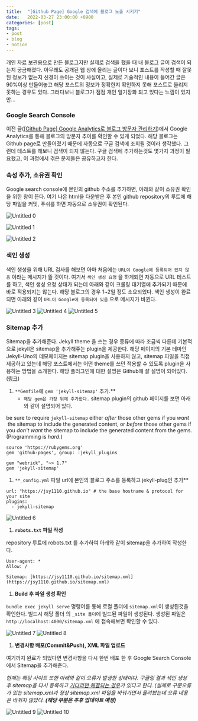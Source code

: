 ```yaml
---
title:  "[Github Page] Google 검색에 블로그 노출 시키기"
date:   2022-03-27 23:00:00 +0900
categories: [post]
tags:
- post
- blog
- notion
---
```


개인 자료 보관용으로 만든 블로그지만 실제로 검색을 했을 때 내 블로그 글이 검색이 되는지 궁금해졌다. 아무래도 공개된 웹 상에 올리는 글이다 보니 포스트를 작성할 때 잘못된 정보가 없는지 신경이 쓰이는 것이 사실이고, 실제로 기술적인 내용이 들어간 글은 90%이상 만들어놓고 해당 포스트의 정보가 정확한지 확인하지 못해 포스트로 올리지 못하는 경우도 있다. 그러다보니 블로그가 점점 개인 일기장화 되고 있다는 느낌이 있지만...

### Google Search Console

이전 글([[Github Page] Google Analytics로 블로그 방문자 관리하기](https://jsy1110.github.io/2022/google-analytics/))에서 Google Analytics를 통해 블로그의 방문자 추이를 확인할 수 있게 되었다. 해당 블로그는 Github page로 만들어졌기 때문에 자동으로 구글 검색에 조회될 것이라 생각했다. 그런데 테스트를 해보니 검색이 되지 않는다. 구글 검색에 추가하는것도 몇가지 과정이 필요했고, 이 과정에서 겪은 문제들은 공유하고자 한다.

### 속성 추가, 소유권 확인

Google search console에 본인의 github 주소를 추가하면, 아래와 같이 소유권 확인을 위한 창이 뜬다. 여기 나온 html을 다운받은 후 본인 github repository의 루트에 해당 파일을 커밋, 푸쉬를 하면 자동으로 소유권이 확인된다.

![Untitled 0](https://user-images.githubusercontent.com/6336815/160339426-6230ce93-d9df-450e-a274-1de6bf615a85.png)

![Untitled 1](https://user-images.githubusercontent.com/6336815/160339430-51bb4e1d-b975-4219-a284-30f07415e0be.png)

![Untitled 2](https://user-images.githubusercontent.com/6336815/160339434-6a5dc55d-acee-42af-98d0-6b51a37fb854.png)

### 색인 생성

색인 생성을 위해 URL 검사를 해보면 아마 처음에는 `URL이 Google에 등록되어 있지 않음` 이라는 메시지가 뜰 것이다. 여기서 `색인 생성 요청` 을 하게되면 자동으로 URL 테스트를 하고, 색인 생성 요청 상태가 되는데 아래와 같이 크롤링 대기열에 추가되기 때문에 바로 적용되지는 않는다. 해당 블로그의 경우 1~2일 정도 소요되었다. 색인 생성이 완료되면 아래와 같이 `URL이 Google에 등록되어 있음` 으로 메시지가 바뀐다.

![Untitled 3](https://user-images.githubusercontent.com/6336815/160339439-5a1bd1ee-acc6-4ec9-bdfa-87b54fc40710.png)
![Untitled 4](https://user-images.githubusercontent.com/6336815/160339441-ccba9b0c-12fd-47cf-b9d2-167cd7f1de6a.png)
![Untitled 5](https://user-images.githubusercontent.com/6336815/160339443-bb6aefdc-3408-409c-812f-d5e5645b005a.png)

### Sitemap 추가

Sitemap을 추가해준다. Jekyll theme 을 쓰는 경우 종류에 따라 조금씩 다른데 기본적으로 jekyll은 sitemap을 추가해주는 plugin을 제공한다. 해당 페이지의 기본 테마인 Jekyll-Uno의 데모페이지는 sitemap plugin을 사용하지 않고, sitemap 파일을 직접 제공하고 있는데 해당 포스트에서는 어떤 theme를 쓰던 적용할 수 있도록 plugin을 사용하는 방법을 소개한다. 해당 플러그인에 대한 설명은 Github에 잘 설명이 되어있다.([링크](https://github.com/jekyll/jekyll-sitemap))

1. `**Gemfile`에 `gem 'jekyll-sitemap'` 추가.** 
    - `해당 gem은 가장 뒤에 추가한다.` sitemap plugin의 github 페이지를 보면 아래와 같이 설명되어 있다.

be sure to require `jekyll-sitemap` either *after* those other gems if you *want*  the sitemap to include the generated content, or *before* those other gems if you *don't want* the sitemap to include the generated content from the gems. (Programming is *hard*.)

```tsx
source 'https://rubygems.org'
gem 'github-pages', group: :jekyll_plugins

gem "webrick", "~> 1.7"
gem 'jekyll-sitemap'
```

1. `**_config.yml` 파일 url에 본인의 블로그 주소를 등록하고 jekyll-plug인 추가** 

```tsx
url: "https://jsy1110.github.io" # the base hostname & protocol for your site
plugins:
  - jekyll-sitemap
```

![Untitled 6](https://user-images.githubusercontent.com/6336815/160339445-08002a6a-7f19-4e2b-b5c0-497d3b1fd82b.png)

1. **`robots.txt` 파일 작성**

repository 루트에 robots.txt 를 추가하여 아래와 같이 sitemap을 추가하여 작성한다.

```tsx
User-agent: *
Allow: /

Sitemap: [https://jsy1110.github.io/sitemap.xml](https://jsy1110.github.io/sitemap.xml)
```

1. **Build 후 파일 생성 확인**

`bundle exec jekyll serve` 명령어를 통해 로컬 폴더에 `sitemap.xml`이 생성된것을 확인한다. 빌드시 해당 폴더 의 `_site 폴더`에 빌드된 파일이 생성된다. 생성된 파일은 `http://localhost:4000/sitemap.xml` 에 접속해보면 확인할 수 있다.

![Untitled 7](https://user-images.githubusercontent.com/6336815/160339446-282d7eff-f127-446f-8fde-c3cc556c4149.png)
![Untitled 8](https://user-images.githubusercontent.com/6336815/160339449-057da662-91a6-439a-9b17-96f0a924319b.png)

1. **변경사항 배포(Commit&Push), XML 파일 업로드**

여기까지 완료가 되었다면 변경사항을 다시 한번 배포 한 후 Google Search Console 에서 Sitemap을 추가해준다.

*현재는 해당 사이트 또한 아래와 같이 오류가 발생한 상태이다. 구글링 결과 색인 생성 후 sitemap을 다시 등록하고 [기다리면 해결되는 경우](https://maejinkim.github.io/%EB%B8%94%EB%A1%9C%EA%B7%B8/%EA%B2%80%EC%83%89%EC%B6%94%EA%B0%80/)가 있다고 한다. (실제로 구문오류가 있는 sitemap.xml과 정상 sitemap.xml 파일을 바꿔가면서 올려봤는데 오류 내용은 바뀌지 않았다. **(해당 부분은 추후 업데이트 예정)***

![Untitled 9](https://user-images.githubusercontent.com/6336815/160339451-1575981e-6827-4a61-a508-0e3e0c74a226.png)
![Untitled 10](https://user-images.githubusercontent.com/6336815/160339455-f18ef8d4-84de-4f63-8cc0-6e38433f6c6c.png)